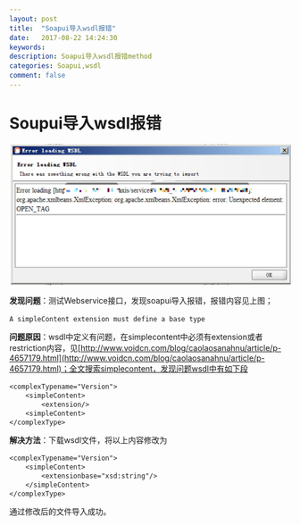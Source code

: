 ```yaml
---
layout: post
title:  "Soapui导入wsdl报错"
date:   2017-08-22 14:24:30
keywords: 
description: Soapui导入wsdl报错method
categories: Soapui,wsdl
comment: false
---
```

# Soupui导入wsdl报错

![A simpleContent extension must define a base type](/resources/15033859071220.jpg)



**发现问题**：测试Webservice接口，发现soapui导入报错，报错内容见上图；

`A simpleContent extension must define a base type`

**问题原因**：wsdl中定义有问题，在simplecontent中必须有extension或者restriction内容，见[http://www.voidcn.com/blog/caolaosanahnu/article/p-4657179.html](http://www.voidcn.com/blog/caolaosanahnu/article/p-4657179.html)；全文搜索simplecontent，发现问题wsdl中有如下段

```
<complexTypename="Version">
    <simpleContent>
        <extension/>
    <simpleContent>
</complexType>
```
**解决方法**：下载wsdl文件，将以上内容修改为

```
<complexTypename="Version">
    <simpleContent>
        <extensionbase="xsd:string"/>
    </simpleContent>
</complexType>
```

通过修改后的文件导入成功。

